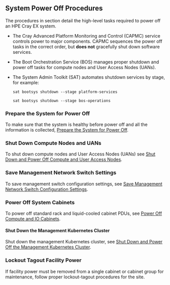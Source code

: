 

## System Power Off Procedures

The procedures in section detail the high-level tasks required to power off an HPE Cray EX system.

-   The Cray Advanced Platform Monitoring and Control \(CAPMC\) service controls power to major components. CAPMC sequences the power off tasks in the correct order, but **does not** gracefully shut down software services.
-   The Boot Orchestration Service \(BOS\) manages proper shutdown and power off tasks for compute nodes and User Access Nodes \(UANs\).
-   The System Admin Toolkit \(SAT\) automates shutdown services by stage, for example:

    ```screen
    sat bootsys shutdown --stage platform-services
    ```

    ```screen
    sat bootsys shutdown --stage bos-operations
    ```


### Prepare the System for Power Off

To make sure that the system is healthy before power off and all the information is collected, [Prepare the System for Power Off](Prepare_the_System_for_Power_Off.md).

### Shut Down Compute Nodes and UANs

To shut down compute nodes and User Access Nodes \(UANs\) see [Shut Down and Power Off Compute and User Access Nodes](Shut_Down_and_Power_Off_Compute_and_User_Access_Nodes.md).

### Save Management Network Switch Settings

To save management switch configuration settings, see [Save Management Network Switch Configuration Settings](Save_Management_Network_Switch_Configurations.md).

### Power Off System Cabinets

To power off standard rack and liquid-cooled cabinet PDUs, see [Power Off Compute and IO Cabinets](Power_Off_Compute_and_IO_Cabinets.md).

#### Shut Down the Management Kubernetes Cluster

Shut down the management Kubernetes cluster, see [Shut Down and Power Off the Management Kubernetes Cluster](Shut_Down_and_Power_Off_the_Management_Kubernetes_Cluster.md).

### Lockout Tagout Facility Power

If facility power must be removed from a single cabinet or cabinet group for maintenance, follow proper lockout-tagout procedures for the site.






